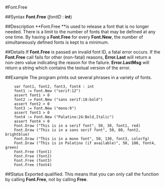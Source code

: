 
#Font.Free

##Syntax
**Font.Free** (*fontID* : **int**)



##Description
**Font.Free **is used to release a font that is no longer needed. There is a limit to the number of fonts that may be defined at any one time. By having a **Font.Free** for every **Font.New**, the number of simultaneously defined fonts is kept to a minimum.



##Details
If **Font.Free** is passed an invalid font ID, a fatal error occurs. If the **Font.Free** call fails for other (non-fatal) reasons, **Error.Last** will return a non-zero value indicating the reason for the failure. **Error.LastMsg** will return a string which contains the textual version of the error.



##Example
The program prints out several phrases in a variety of fonts.



        var font1, font2, font3, font4 : int
        font1 := Font.New ("serif:12")
        assert font1 > 0
        font2 := Font.New ("sans serif:18:bold")
        assert font2 > 0
        font3 := Font.New ("mono:9")
        assert font3 > 0
        font4 := Font.New ("Palatino:24:Bold,Italic")
        assert font4 > 0
        Font.Draw ("This is in a serif font", 50, 30, font1, red)
        Font.Draw ("This is in a sans serif font", 50, 80, font2, brightblue)
        Font.Draw ("This is in a mono font", 50, 130, font3, colorfg)
        Font.Draw ("This is in Palatino (if available)", 50, 180, font4, green)
        Font.Free (font1)
        Font.Free (font2)
        Font.Free (font3)
        Font.Free (font4)
##Status
Exported qualified.
This means that you can only call the function by calling **Font.Free**, not by calling **Free**.


